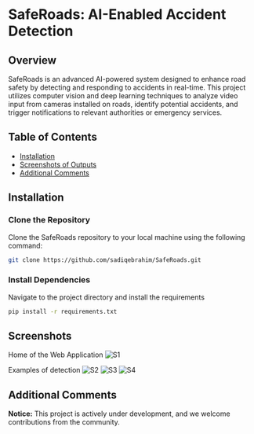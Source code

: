 # SafeRoads: AI-Enabled Accident Detection

## Overview

SafeRoads is an advanced AI-powered system designed to enhance road safety by detecting and responding to accidents in real-time. This project utilizes computer vision and deep learning techniques to analyze video input from cameras installed on roads, identify potential accidents, and trigger notifications to relevant authorities or emergency services.

## Table of Contents

- [Installation](#installation)
- [Screenshots of Outputs](#screenshots)
- [Additional Comments](#additional-comments)

## Installation

### Clone the Repository

Clone the SafeRoads repository to your local machine using the following command:

```bash
git clone https://github.com/sadiqebrahim/SafeRoads.git
```

### Install Dependencies

Navigate to the project directory and install the requirements

```bash
pip install -r requirements.txt
```

## Screenshots

Home of the Web Application
![S1](https://github.com/sadiqebrahim/SafeRoads/blob/[branch]/image.jpg?raw=true)

Examples of detection
![S2](https://github.com/sadiqebrahim/SafeRoads/blob/[branch]/image.jpg?raw=true)
![S3](https://github.com/sadiqebrahim/SafeRoads/blob/[branch]/image.jpg?raw=true)
![S4](https://github.com/sadiqebrahim/SafeRoads/blob/[branch]/image.jpg?raw=true)

## Additional Comments

**Notice:** This project is actively under development, and we welcome contributions from the community.

